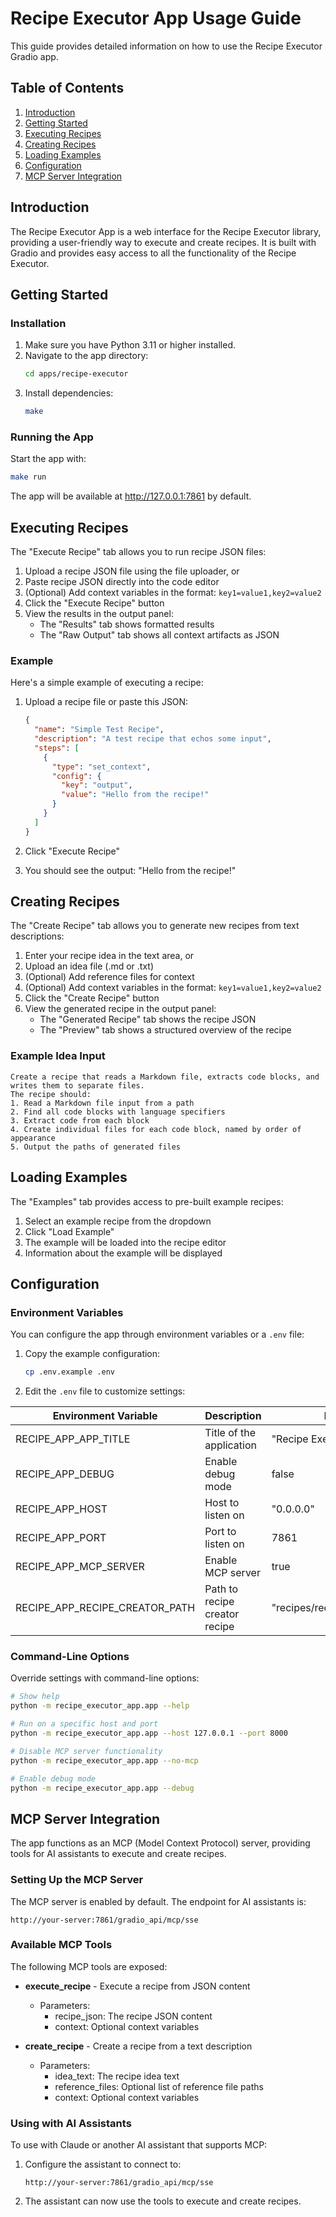 # Recipe Executor App Usage Guide

This guide provides detailed information on how to use the Recipe Executor Gradio app.

## Table of Contents

1. [Introduction](#introduction)
2. [Getting Started](#getting-started)
3. [Executing Recipes](#executing-recipes)
4. [Creating Recipes](#creating-recipes)
5. [Loading Examples](#loading-examples)
6. [Configuration](#configuration)
7. [MCP Server Integration](#mcp-server-integration)

## Introduction

The Recipe Executor App is a web interface for the Recipe Executor library, providing a user-friendly way to execute and create recipes. It is built with Gradio and provides easy access to all the functionality of the Recipe Executor.

## Getting Started

### Installation

1. Make sure you have Python 3.11 or higher installed.
2. Navigate to the app directory:
   ```bash
   cd apps/recipe-executor
   ```
3. Install dependencies:
   ```bash
   make
   ```

### Running the App

Start the app with:

```bash
make run
```

The app will be available at http://127.0.0.1:7861 by default.

## Executing Recipes

The "Execute Recipe" tab allows you to run recipe JSON files:

1. Upload a recipe JSON file using the file uploader, or
2. Paste recipe JSON directly into the code editor
3. (Optional) Add context variables in the format: `key1=value1,key2=value2`
4. Click the "Execute Recipe" button
5. View the results in the output panel:
   - The "Results" tab shows formatted results
   - The "Raw Output" tab shows all context artifacts as JSON

### Example

Here's a simple example of executing a recipe:

1. Upload a recipe file or paste this JSON:
   ```json
   {
     "name": "Simple Test Recipe",
     "description": "A test recipe that echos some input",
     "steps": [
       {
         "type": "set_context",
         "config": {
           "key": "output",
           "value": "Hello from the recipe!"
         }
       }
     ]
   }
   ```

2. Click "Execute Recipe"
3. You should see the output: "Hello from the recipe!"

## Creating Recipes

The "Create Recipe" tab allows you to generate new recipes from text descriptions:

1. Enter your recipe idea in the text area, or
2. Upload an idea file (.md or .txt)
3. (Optional) Add reference files for context
4. (Optional) Add context variables in the format: `key1=value1,key2=value2`
5. Click the "Create Recipe" button
6. View the generated recipe in the output panel:
   - The "Generated Recipe" tab shows the recipe JSON
   - The "Preview" tab shows a structured overview of the recipe

### Example Idea Input

```
Create a recipe that reads a Markdown file, extracts code blocks, and writes them to separate files.
The recipe should:
1. Read a Markdown file input from a path
2. Find all code blocks with language specifiers
3. Extract code from each block
4. Create individual files for each code block, named by order of appearance
5. Output the paths of generated files
```

## Loading Examples

The "Examples" tab provides access to pre-built example recipes:

1. Select an example recipe from the dropdown
2. Click "Load Example"
3. The example will be loaded into the recipe editor
4. Information about the example will be displayed

## Configuration

### Environment Variables

You can configure the app through environment variables or a `.env` file:

1. Copy the example configuration:
   ```bash
   cp .env.example .env
   ```

2. Edit the `.env` file to customize settings:

| Environment Variable | Description | Default Value |
|----------------------|-------------|---------------|
| RECIPE_APP_APP_TITLE | Title of the application | "Recipe Executor" |
| RECIPE_APP_DEBUG | Enable debug mode | false |
| RECIPE_APP_HOST | Host to listen on | "0.0.0.0" |
| RECIPE_APP_PORT | Port to listen on | 7861 |
| RECIPE_APP_MCP_SERVER | Enable MCP server | true |
| RECIPE_APP_RECIPE_CREATOR_PATH | Path to recipe creator recipe | "recipes/recipe_creator/create.json" |

### Command-Line Options

Override settings with command-line options:

```bash
# Show help
python -m recipe_executor_app.app --help

# Run on a specific host and port
python -m recipe_executor_app.app --host 127.0.0.1 --port 8000

# Disable MCP server functionality
python -m recipe_executor_app.app --no-mcp

# Enable debug mode
python -m recipe_executor_app.app --debug
```

## MCP Server Integration

The app functions as an MCP (Model Context Protocol) server, providing tools for AI assistants to execute and create recipes.

### Setting Up the MCP Server

The MCP server is enabled by default. The endpoint for AI assistants is:

```
http://your-server:7861/gradio_api/mcp/sse
```

### Available MCP Tools

The following MCP tools are exposed:

- **execute_recipe** - Execute a recipe from JSON content
  - Parameters:
    - recipe_json: The recipe JSON content
    - context: Optional context variables

- **create_recipe** - Create a recipe from a text description
  - Parameters:
    - idea_text: The recipe idea text
    - reference_files: Optional list of reference file paths
    - context: Optional context variables

### Using with AI Assistants

To use with Claude or another AI assistant that supports MCP:

1. Configure the assistant to connect to:
   ```
   http://your-server:7861/gradio_api/mcp/sse
   ```

2. The assistant can now use the tools to execute and create recipes.